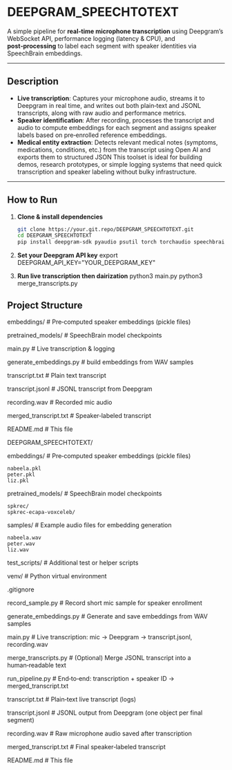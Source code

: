 ﻿# DEEPGRAM_SPEECHTOTEXT

A simple pipeline for **real‑time microphone transcription** using Deepgram’s WebSocket API, performance logging (latency & CPU), and **post‑processing** to label each segment with speaker identities via SpeechBrain embeddings.

---

## Description

- **Live transcription**: Captures your microphone audio, streams it to Deepgram in real time, and writes out both plain‑text and JSONL transcripts, along with raw audio and performance metrics.
- **Speaker identification**: After recording, processes the transcript and audio to compute embeddings for each segment and assigns speaker labels based on pre‑enrolled reference embeddings.
- **Medical entity extraction**: Detects relevant medical notes (symptoms, medications, conditions, etc.) from the transcript using Open AI and exports them to structured JSON
This toolset is ideal for building demos, research prototypes, or simple logging systems that need quick transcription and speaker labeling without bulky infrastructure.

---

## How to Run

1. **Clone & install dependencies**
   ```bash
   git clone https://your.git.repo/DEEPGRAM_SPEECHTOTEXT.git
   cd DEEPGRAM_SPEECHTOTEXT
   pip install deepgram-sdk pyaudio psutil torch torchaudio speechbrain numpy

2. **Set your Deepgram API key**
    export DEEPGRAM_API_KEY="YOUR_DEEPGRAM_KEY"

3. **Run live transcription then dairization**
    python3 main.py
    python3 merge_transcripts.py

## Project Structure
embeddings/                # Pre‑computed speaker embeddings (pickle files)

pretrained_models/         # SpeechBrain model checkpoints

main.py                    # Live transcription & logging

generate_embeddings.py     # build embeddings from WAV samples

transcript.txt             # Plain text transcript

transcript.jsonl           # JSONL transcript from Deepgram

recording.wav              # Recorded mic audio

merged_transcript.txt      # Speaker‑labeled transcript

README.md                  # This file


DEEPGRAM_SPEECHTOTEXT/

embeddings/                # Pre‑computed speaker embeddings (pickle files)

	nabeela.pkl
	peter.pkl
	liz.pkl
 
pretrained_models/         # SpeechBrain model checkpoints

	spkrec/
	spkrec-ecapa-voxceleb/
 
samples/                   # Example audio files for embedding generation

	nabeela.wav
	peter.wav
	liz.wav
 
test_scripts/              # Additional test or helper scripts

venv/                      # Python virtual environment 

.gitignore

record_sample.py           # Record short mic sample for speaker enrollment

generate_embeddings.py     # Generate and save embeddings from WAV samples

main.py                    # Live transcription: mic → Deepgram → transcript.jsonl, recording.wav

merge_transcripts.py       # (Optional) Merge JSONL transcript into a human‑readable text

run_pipeline.py            # End‑to‑end: transcription + speaker ID → merged_transcript.txt

transcript.txt             # Plain‑text live transcript (logs)

transcript.jsonl           # JSONL output from Deepgram (one object per final segment)

recording.wav              # Raw microphone audio saved after transcription

merged_transcript.txt      # Final speaker‑labeled transcript

README.md                  # This file

